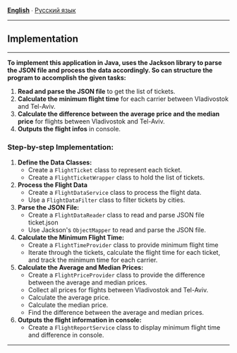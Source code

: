 **[English](STEPS.md)** ∙ [Русский язык](STEPS.ru.md)
___
## Implementation
___
**To implement this application in Java, uses the Jackson library to parse the JSON file and process the data accordingly. So can structure the program to accomplish the given tasks:**

1. **Read and parse the JSON file** to get the list of tickets.
2. **Calculate the minimum flight time** for each carrier between Vladivostok and Tel-Aviv.
3. **Calculate the difference between the average price and the median price** for flights between Vladivostok and Tel-Aviv.
4. **Outputs the flight infos** in console.

### Step-by-step Implementation:

1. **Define the Data Classes:**
   - Create a `FlightTicket` class to represent each ticket.
   - Create a `FlightTicketWrapper` class to hold the list of tickets.
2. **Process the Flight Data**
   - Create a `FlightDataService` class to process the flight data.
   - Use a `FlightDataFilter` class to filter tickets by cities.
3. **Parse the JSON File:**
   - Create a `FlightDataReader` class to read and parse JSON file ticket.json
   - Use Jackson's `ObjectMapper` to read and parse the JSON file.
4. **Calculate the Minimum Flight Time:**
   - Create a `FlightTimeProvider` class to provide minimum flight time
   - Iterate through the tickets, calculate the flight time for each ticket, and track the minimum time for each carrier.
5. **Calculate the Average and Median Prices:**
   - Create a `FlightPriceProvider` class to provide the difference between the average and median prices.
   - Collect all prices for flights between Vladivostok and Tel-Aviv.
   - Calculate the average price.
   - Calculate the median price.
   - Find the difference between the average and median prices.
6. **Outputs the flight information in console:**
   - Create a `FlightReportService` class to display minimum flight time and difference in console.
___


